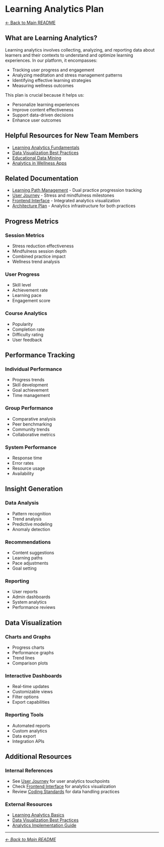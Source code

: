 # Learning Analytics Plan

[← Back to Main README](../README.md)

## What are Learning Analytics?

Learning analytics involves collecting, analyzing, and reporting data about learners and their contexts to understand and optimize learning experiences. In our platform, it encompasses:
- Tracking user progress and engagement
- Analyzing meditation and stress management patterns
- Identifying effective learning strategies
- Measuring wellness outcomes

This plan is crucial because it helps us:
- Personalize learning experiences
- Improve content effectiveness
- Support data-driven decisions
- Enhance user outcomes

## Helpful Resources for New Team Members
- [Learning Analytics Fundamentals](https://www.learninganalytics.net/learning-analytics-fundamentals)
- [Data Visualization Best Practices](https://www.tableau.com/learn/articles/data-visualization-tips)
- [Educational Data Mining](https://educationaldatamining.org/resources/)
- [Analytics in Wellness Apps](https://www.nature.com/articles/s41746-019-0148-3)

## Related Documentation
- [Learning Path Management](learning-path-management-plan.md) - Dual practice progression tracking
- [User Journey](user-journey-plan.md) - Stress and mindfulness milestones
- [Frontend Interface](frontend-interface-plan.md) - Integrated analytics visualization
- [Architecture Plan](architecture-plan.md) - Analytics infrastructure for both practices

## Progress Metrics

### Session Metrics
- Stress reduction effectiveness
- Mindfulness session depth
- Combined practice impact
- Wellness trend analysis

### User Progress
- Skill level
- Achievement rate
- Learning pace
- Engagement score

### Course Analytics
- Popularity
- Completion rate
- Difficulty rating
- User feedback

## Performance Tracking

### Individual Performance
- Progress trends
- Skill development
- Goal achievement
- Time management

### Group Performance
- Comparative analysis
- Peer benchmarking
- Community trends
- Collaborative metrics

### System Performance
- Response time
- Error rates
- Resource usage
- Availability

## Insight Generation

### Data Analysis
- Pattern recognition
- Trend analysis
- Predictive modeling
- Anomaly detection

### Recommendations
- Content suggestions
- Learning paths
- Pace adjustments
- Goal setting

### Reporting
- User reports
- Admin dashboards
- System analytics
- Performance reviews

## Data Visualization

### Charts and Graphs
- Progress charts
- Performance graphs
- Trend lines
- Comparison plots

### Interactive Dashboards
- Real-time updates
- Customizable views
- Filter options
- Export capabilities

### Reporting Tools
- Automated reports
- Custom analytics
- Data export
- Integration APIs

## Additional Resources

### Internal References
- See [User Journey](user-journey-plan.md) for user analytics touchpoints
- Check [Frontend Interface](frontend-interface-plan.md) for analytics visualization
- Review [Coding Standards](coding-standards.md) for data handling practices

### External Resources
- [Learning Analytics Basics](https://www.learninganalytics.net/learning-analytics-101)
- [Data Visualization Best Practices](https://www.tableau.com/learn/articles/data-visualization-tips)
- [Analytics Implementation Guide](https://developers.google.com/analytics/devguides/collection/protocol/v1)

---

*[← Back to Main README](../README.md)*